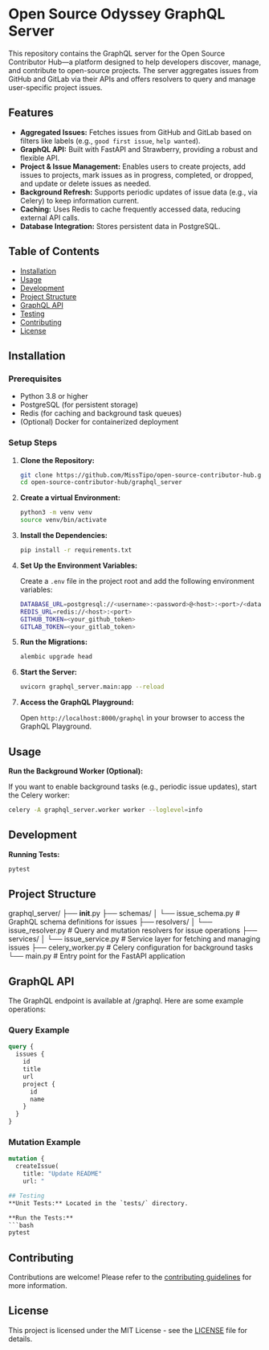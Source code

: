# Open Source Odyssey GraphQL Server

This repository contains the GraphQL server for the Open Source Contributor Hub—a platform designed to help developers discover, manage, and contribute to open-source projects. The server aggregates issues from GitHub and GitLab via their APIs and offers resolvers to query and manage user-specific project issues.

## Features

- **Aggregated Issues:** Fetches issues from GitHub and GitLab based on filters like labels (e.g., `good first issue`, `help wanted`).
- **GraphQL API:** Built with FastAPI and Strawberry, providing a robust and flexible API.
- **Project & Issue Management:** Enables users to create projects, add issues to projects, mark issues as in progress, completed, or dropped, and update or delete issues as needed.
- **Background Refresh:** Supports periodic updates of issue data (e.g., via Celery) to keep information current.
- **Caching:** Uses Redis to cache frequently accessed data, reducing external API calls.
- **Database Integration:** Stores persistent data in PostgreSQL.

## Table of Contents

- [Installation](#installation)
- [Usage](#usage)
- [Development](#development)
- [Project Structure](#project-structure)
- [GraphQL API](#graphql-api)
- [Testing](#testing)
- [Contributing](#contributing)
- [License](#license)

## Installation

### Prerequisites

- Python 3.8 or higher
- PostgreSQL (for persistent storage)
- Redis (for caching and background task queues)
- (Optional) Docker for containerized deployment

### Setup Steps

1. **Clone the Repository:**

   ```bash
   git clone https://github.com/MissTipo/open-source-contributor-hub.git
   cd open-source-contributor-hub/graphql_server


2. **Create a virtual Environment:**

   ```bash
   python3 -m venv venv
   source venv/bin/activate
   ```

3. **Install the Dependencies:**

   ```bash
   pip install -r requirements.txt


4. **Set Up the Environment Variables:**

   Create a `.env` file in the project root and add the following environment variables:

   ```bash
   DATABASE_URL=postgresql://<username>:<password>@<host>:<port>/<database>
   REDIS_URL=redis://<host>:<port>
   GITHUB_TOKEN=<your_github_token>
   GITLAB_TOKEN=<your_gitlab_token>
   ```

5. **Run the Migrations:**

   ```bash
   alembic upgrade head
   ```

6. **Start the Server:**

   ```bash
   uvicorn graphql_server.main:app --reload
   ```

7. **Access the GraphQL Playground:**

   Open `http://localhost:8000/graphql` in your browser to access the GraphQL Playground.

## Usage

 **Run the Background Worker (Optional):**

   If you want to enable background tasks (e.g., periodic issue updates), start the Celery worker:

   ```bash
   celery -A graphql_server.worker worker --loglevel=info
   ```

## Development

**Running Tests:**
  ```bash
  pytest
  ```
## Project Structure

graphql_server/
├── __init__.py
├── schemas/
│   └── issue_schema.py       # GraphQL schema definitions for issues
├── resolvers/
│   └── issue_resolver.py     # Query and mutation resolvers for issue operations
├── services/
│   └── issue_service.py      # Service layer for fetching and managing issues
├── celery_worker.py          # Celery configuration for background tasks
└── main.py                   # Entry point for the FastAPI application

## GraphQL API

The GraphQL endpoint is available at /graphql. Here are some example operations:

### Query Example

```graphql
query {
  issues {
    id
    title
    url
    project {
      id
      name
    }
  }
}
```

### Mutation Example

```graphql
mutation {
  createIssue(
    title: "Update README"
    url: "

## Testing
**Unit Tests:** Located in the `tests/` directory.

**Run the Tests:**
```bash
pytest
```

## Contributing

Contributions are welcome! Please refer to the [contributing guidelines](CONTRIBUTING.md) for more information.

## License

This project is licensed under the MIT License - see the [LICENSE](LICENSE) file for details.
```


